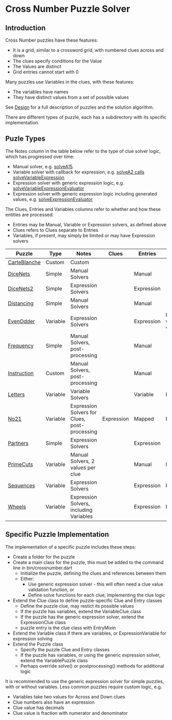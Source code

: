 # Cross Number Puzzle Solver

## Introduction

Cross Number puzzles have these features:

-   It is a grid, similar to a crossword grid, with numbered clues across and down
-   The clues specify conditions for the Value
-   The Values are distinct
-   Grid entries cannot start with 0

Many puzzles use Variables in the clues, with these features:

-   The variables have names
-   They have distinct values from a set of possible values

See [Design](Design.md) for a full description of puzzles and the solution algorithm.

There are different types of puzzle, each has a subdirectory with its specific implementation.


## Puzle Types

The Notes column in the table below refer to the type of clue solver logic, which has progressed over time:
- Manual solver, e.g. [solveA15](lib/primecuts/primecuts.dart).
- Variable solver with callback for expression, e.g. [solveA2 calls solveVariableExpression](lib/sequences/sequences.dart)
- Expression solver with generic expression logic, e.g. [solveVariableExpressionEvaluator](lib/sequences/sequences.dart)
- Expression solver with generic expression logic including generated values, e.g. [solveExpressionEvaluator](lib/dicenets2/dicenets2.dart)
 
The Clues, Entries and Variables columns refer to whether and how these entities are processed:
- Entries may be Manual, Variable or Expression solvers, as defined above
- Clues refers to Clues separate to Entries
- Variables, if present, may simply be limited or may have Expression solvers

| Puzzle | Type | Notes | Clues | Entries | Variables |
|--------|------|-------|-------|---------|-----------|
| [CarteBlanche](lib/carteblanche.dart) | Custom | Custom | | | |
| [DiceNets](lib/dicenets/README.md) | Simple | Manual Solvers | | Manual | |
| [DiceNets2](lib/dicenets2/README.md) | Simple | Expression Solvers | | Expression | |
| [Distancing](lib/distancing/README.md) | Simple | Manual Solvers | | Manual | |
| [EvenOdder](lib/evenodder/README.md) | Variable | Expression Solvers | | Expression | Limited with 2 values |
| [Frequency](lib/frequency/README.md) | Simple | Manual Solvers, post-processing | | Manual | |
| [Instruction](lib/instruction/README.md) | Custom | Manual Solvers, post-processing | | Manual | |
| [Letters](lib/letters/README.md) | Variable | Variable Solvers | | Variable | Limited  |
| [No21](lib/no21/README.md) | Variable | Expression Solvers for Clues, post-processing | Expression | Mapped | Limited |
| [Partners](lib/partners/README.md) | Simple | Expression Solvers | | Expression | |
| [PrimeCuts](lib/primecuts/README.md) | Variable | Manual Solvers, 2 values per clue | | Manual | Manual |
| [Sequences](lib/sequences/README.md) | Variable | Expression Solvers | | Expression | Limited |
| [Wheels](lib/wheels/README.md) | Variable | Expression Solvers, including Variables | | Expression | Expression |


## Specific Puzzle Implementation

The implementation of a specific puzzle includes these steps:

-   Create a folder for the puzzle
-   Create a main class for the puzzle, this must be added to the command line in bin/crossnumber.dart
    -   Initialize the puzzle, defining the clues and references between them
    -   Either:
         - Use generic expression solver - this will often need a clue value validation function, or 
         - Define solve functions for each clue, implementing the clue logic
-   Extend the Clue class to define puzzle-specific Clue and Entry classes
    -   Define the puzzle clue, may restict its possible values
    -   If the puzzle has variables, extend the VariableClue class
    -   If the puzzle has the generic expression solver, extend the ExpressionClue class
    -   puzzle entry is the clue class with EntryMixin
-   Extend the Variable class if there are variables, or ExpressionVariable for expression solving
-   Extend the Puzzle class
    -   Specify the puzzle Clue and Entry classes
    -   If the puzzle has variables, or using the generic expression solver, extend the VariablePuzzle class
    -   Perhaps override solve() or postprocessing() methods for additional logic

It is recommended to use the generic expression solver for simple puzzles, with or without variables. Less common puzzles require custom logic, e.g. 
- Variables take two values for Across and Down clues
- Clue numbers also have an expression
- Clue value has decimals
- Clue value is fraction with numerator and denominator
